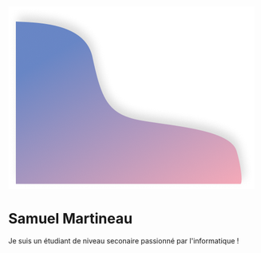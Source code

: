 <img src="https://raw.githubusercontent.com/Samuel-Martineau/Samuel-Martineau/master/vague.png" />

# Samuel Martineau

Je suis un étudiant de niveau seconaire passionné par l'informatique !

